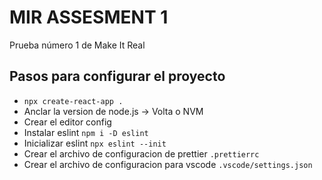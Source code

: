 # MIR ASSESMENT 1

Prueba número 1 de Make It Real

## Pasos para configurar el proyecto

- `npx create-react-app .`
- Anclar la version de node.js -> Volta o NVM
- Crear el editor config
- Instalar eslint `npm i -D eslint`
- Inicializar eslint `npx eslint --init`
- Crear el archivo de configuracion de prettier `.prettierrc`
- Crear el archivo de configuracion para vscode `.vscode/settings.json`
